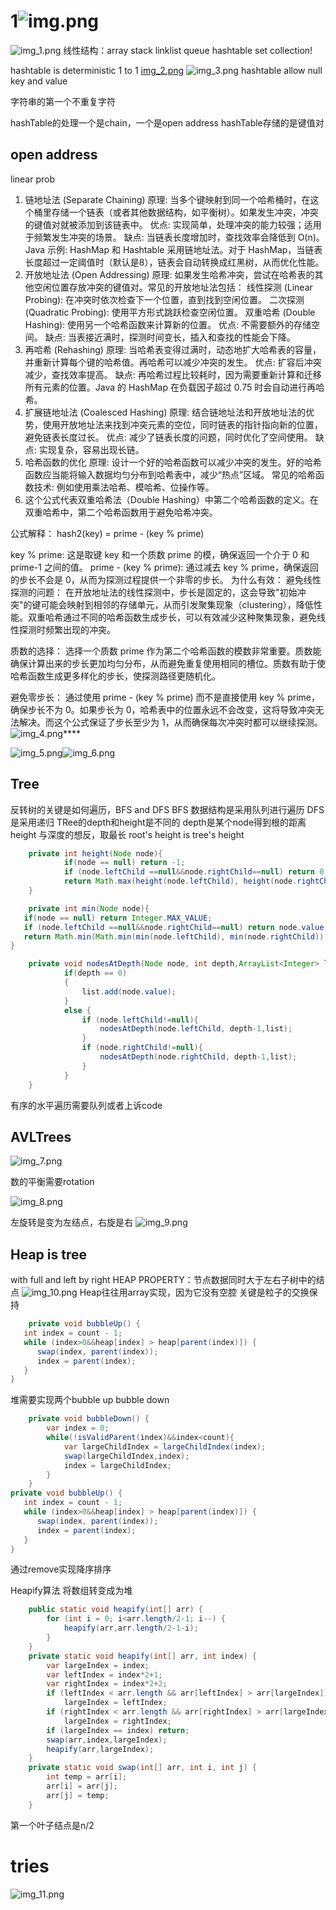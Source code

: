 # 1![img.png](img.png)
![img_1.png](img_1.png)
线性结构：array stack linklist queue hashtable set collection!

hashtable is deterministic 1 to 1
[img_2.png](img_2.png)
![img_3.png](img_3.png)
hashtable allow null key and value

字符串的第一个不重复字符

hashTable的处理一个是chain，一个是open address
hashTable存储的是键值对
## open address
linear prob
1. 链地址法 (Separate Chaining)
   原理: 当多个键映射到同一个哈希桶时，在这个桶里存储一个链表（或者其他数据结构，如平衡树）。如果发生冲突，冲突的键值对就被添加到该链表中。
   优点: 实现简单，处理冲突的能力较强；适用于频繁发生冲突的场景。
   缺点: 当链表长度增加时，查找效率会降低到 O(n)。
   Java 示例: HashMap 和 Hashtable 采用链地址法。对于 HashMap，当链表长度超过一定阈值时（默认是8），链表会自动转换成红黑树，从而优化性能。
2. 开放地址法 (Open Addressing)
   原理: 如果发生哈希冲突，尝试在哈希表的其他空闲位置存放冲突的键值对。常见的开放地址法包括：
   线性探测 (Linear Probing): 在冲突时依次检查下一个位置，直到找到空闲位置。
   二次探测 (Quadratic Probing): 使用平方形式跳跃检查空闲位置。
   双重哈希 (Double Hashing): 使用另一个哈希函数来计算新的位置。
   优点: 不需要额外的存储空间。
   缺点: 当表接近满时，探测时间变长，插入和查找的性能会下降。
3. 再哈希 (Rehashing)
   原理: 当哈希表变得过满时，动态地扩大哈希表的容量，并重新计算每个键的哈希值。再哈希可以减少冲突的发生。
   优点: 扩容后冲突减少，查找效率提高。
   缺点: 再哈希过程比较耗时，因为需要重新计算和迁移所有元素的位置。Java 的 HashMap 在负载因子超过 0.75 时会自动进行再哈希。
4. 扩展链地址法 (Coalesced Hashing)
   原理: 结合链地址法和开放地址法的优势，使用开放地址法来找到冲突元素的空位，同时链表的指针指向新的位置，避免链表长度过长。
   优点: 减少了链表长度的问题，同时优化了空间使用。
   缺点: 实现复杂，容易出现长链。
5. 哈希函数的优化
   原理: 设计一个好的哈希函数可以减少冲突的发生。好的哈希函数应当能将输入数据均匀分布到哈希表中，减少“热点”区域。
   常见的哈希函数技术: 例如使用乘法哈希、模哈希、位操作等。
6. 这个公式代表双重哈希法（Double Hashing）中第二个哈希函数的定义。在双重哈希中，第二个哈希函数用于避免哈希冲突。

公式解释：
hash2(key) = prime - (key % prime)

key % prime: 这是取键 key 和一个质数 prime 的模，确保返回一个介于 0 和 prime-1 之间的值。
prime - (key % prime): 通过减去 key % prime，确保返回的步长不会是 0，从而为探测过程提供一个非零的步长。
为什么有效：
避免线性探测的问题： 在开放地址法的线性探测中，步长是固定的，这会导致"初始冲突"的键可能会映射到相邻的存储单元，从而引发聚集现象（clustering），降低性能。双重哈希通过不同的哈希函数生成步长，可以有效减少这种聚集现象，避免线性探测时频繁出现的冲突。

质数的选择： 选择一个质数 prime 作为第二个哈希函数的模数非常重要。质数能确保计算出来的步长更加均匀分布，从而避免重复使用相同的槽位。质数有助于使哈希函数生成更多样化的步长，使探测路径更随机化。

避免零步长： 通过使用 prime - (key % prime) 而不是直接使用 key % prime，确保步长不为 0。如果步长为 0，哈希表中的位置永远不会改变，这将导致冲突无法解决。而这个公式保证了步长至少为 1，从而确保每次冲突时都可以继续探测。![img_4.png](img_4.png)****

![img_5.png](img_5.png)![img_6.png](img_6.png)

## Tree 
反转树的关键是如何遍历，BFS and DFS
BFS 数据结构是采用队列进行遍历
DFS 是采用递归
TRee的depth和height是不同的
depth是某个node得到根的距离
height 与深度的想反，取最长
root's height is tree's height
```java
    private int height(Node node){
            if(node == null) return -1;
            if (node.leftChild ==null&&node.rightChild==null) return 0;
            return Math.max(height(node.leftChild), height(node.rightChild)) + 1;
    }
```
```java
    private int min(Node node){
   if(node == null) return Integer.MAX_VALUE;
   if (node.leftChild ==null&&node.rightChild==null) return node.value;
   return Math.min(Math.min(min(node.leftChild), min(node.rightChild)),node.value);
}
```
```java
    private void nodesAtDepth(Node node, int depth,ArrayList<Integer> list){
            if(depth == 0)
            {
                list.add(node.value);
            }
            else {
                if (node.leftChild!=null){
                    nodesAtDepth(node.leftChild, depth-1,list);
                }
                if (node.rightChild!=null){
                    nodesAtDepth(node.rightChild, depth-1,list);
                }
            }
    }
```
有序的水平遍历需要队列或者上诉code

## AVLTrees
![img_7.png](img_7.png)

数的平衡需要rotation

![img_8.png](img_8.png)

左旋转是变为左结点，右旋是右
![img_9.png](img_9.png)

## Heap is tree
with full and left by right
HEAP PROPERTY：节点数据同时大于左右子树中的结点
![img_10.png](img_10.png)
Heap往往用array实现，因为它没有空腔
关键是粒子的交换保持
```java
    private void bubbleUp() {
   int index = count - 1;
   while (index>0&&heap[index] > heap[parent(index)]) {
      swap(index, parent(index));
      index = parent(index);
   }
}
```
堆需要实现两个bubble up bubble down
```java
    private void bubbleDown() {
        var index = 0;
        while(!isValidParent(index)&&index<count){
            var largeChildIndex = largeChildIndex(index);
            swap(largeChildIndex,index);
            index = largeChildIndex;
        }
    }
private void bubbleUp() {
   int index = count - 1;
   while (index>0&&heap[index] > heap[parent(index)]) {
      swap(index, parent(index));
      index = parent(index);
   }
}
```
通过remove实现降序排序

Heapify算法 将数组转变成为堆
```java
    public static void heapify(int[] arr) {
        for (int i = 0; i<arr.length/2-1; i--) {
            heapify(arr,arr.length/2-1-i);
        }
    }
    private static void heapify(int[] arr, int index) {
        var largeIndex = index;
        var leftIndex = index*2+1;
        var rightIndex = index*2+2;
        if (leftIndex < arr.length && arr[leftIndex] > arr[largeIndex])
            largeIndex = leftIndex;
        if (rightIndex < arr.length && arr[rightIndex] > arr[largeIndex])
            largeIndex = rightIndex;
        if (largeIndex == index) return;
        swap(arr,index,largeIndex);
        heapify(arr,largeIndex);
    }
    private static void swap(int[] arr, int i, int j) {
        int temp = arr[i];
        arr[i] = arr[j];
        arr[j] = temp;
    }
```
第一个叶子结点是n/2
# tries
![img_11.png](img_11.png)